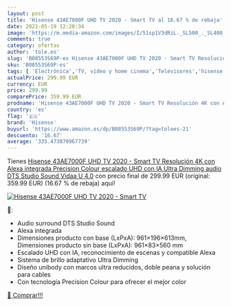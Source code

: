 ```yaml
---
layout: post
title: 'Hisense 43AE7000F UHD TV 2020 - Smart TV al 16.67 % de rebaja'
date: 2021-05-19 12:20:34
image: 'https://m.media-amazon.com/images/I/51sp1V3dRiL._SL500_._SL400_.jpg'
comments: true
category: ofertas
author: 'tole.es'
slug: 'B08553S69P-es Hisense 43AE7000F UHD TV 2020 - Smart TV Resolución 4K con...'
sku: 'B08553S69P-es'
tags: [ 'Electrónica','TV, vídeo y home cinema','Televisores','hisense','smart','tv', ]
actualPrice: 299.99 EUR
currency: EUR
price: 299.99
comparePrice: 359.99 EUR
prodname: 'Hisense 43AE7000F UHD TV 2020 - Smart TV Resolución 4K con Alexa integrada  Precision Colour  escalado UHD con IA  Ultra Dimming  audio DTS Studio Sound  Vidaa U 4.0'
country: 'es'
flag: '🇪🇸'
brand: 'Hisense'
buyurl: 'https://www.amazon.es/dp/B08553S69P/?tag=tolees-21'
descuento: '16.67'
average: '335.473870967739'
---
```


Tienes [Hisense 43AE7000F UHD TV 2020 - Smart TV Resolución 4K con Alexa integrada  Precision Colour  escalado UHD con IA  Ultra Dimming  audio DTS Studio Sound  Vidaa U 4.0](https://www.amazon.es/dp/B08553S69P/?tag=tolees-21) con precio final de  299.99 EUR (original: 359.99 EUR) (16.67 %  de rebaja) aqui!

[![Hisense 43AE7000F UHD TV 2020 - Smart TV](https://m.media-amazon.com/images/I/51sp1V3dRiL._SL500_._SL400_.jpg)](https://www.amazon.es/dp/B08553S69P/?tag=tolees-21)

🔎:

- Audio surround DTS Studio Sound
- Alexa integrada
- Dimensiones producto con base (LxPxA): 961×196×613mm, Dimensiones producto sin base (LxPxA): 961×83×560 mm
- Escalado UHD con IA, reconocimiento de escenas y compatible Alexa
- Sistema de brillo adaptativo Ultra Dimming
- Diseño unibody con marcos ultra reducidos, doble peana y solución para cables
- Con tecnología Precision Colour para ofrecer el mejor color

[🛒 Comprar!!!](https://www.amazon.es/dp/B08553S69P/?tag=tolees-21)
